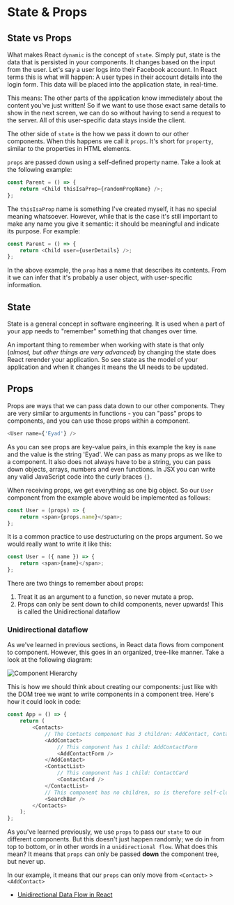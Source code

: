# State & Props

## State vs Props

What makes React `dynamic` is the concept of `state`. Simply put, state is the data that is persisted in your components. It changes based on the input from the user. Let's say a user logs into their Facebook account. In React terms this is what will happen: A user types in their account details into the login form. This data will be placed into the application state, in real-time.

This means: The other parts of the application know immediately about the content you've just written! So if we want to use those exact same details to show in the next screen, we can do so without having to send a request to the server. All of this user-specific data stays inside the client.

The other side of `state` is the how we pass it down to our other components. When this happens we call it `props`. It's short for `property`, similar to the properties in HTML elements.

`props` are passed down using a self-defined property name. Take a look at the following example:

```js
const Parent = () => {
    return <Child thisIsaProp={randomPropName} />;
};
```

The `thisIsaProp` name is something I've created myself, it has no special meaning whatsoever. However, while that is the case it's still important to make any name you give it semantic: it should be meaningful and indicate its purpose. For example:

```js
const Parent = () => {
    return <Child user={userDetails} />;
};
```

In the above example, the `prop` has a name that describes its contents. From it we can infer that it's probably a user object, with user-specific information.

## State

State is a general concept in software engineering. It is used when a part of your app needs to "remember" something that changes over time.

An important thing to remember when working with state is that only (_almost, but other things are very advanced_) by changing the state does React rerender your application. So see state as the model of your application and when it changes it means the UI needs to be updated.

## Props

Props are ways that we can pass data down to our other components. They are very similar to arguments in functions - you can "pass" props to components, and you can use those props within a component.

```js
<User name={'Eyad'} />
```

As you can see props are key-value pairs, in this example the key is `name` and the value is the string 'Eyad'. We can pass as many props as we like to a component. It also does not always have to be a string, you can pass down objects, arrays, numbers and even functions. In JSX you can write any valid JavaScript code into the curly braces `{}`.

When receiving props, we get everything as one big object. So our `User` component from the example above would be implemented as follows:

```js
const User = (props) => {
    return <span>{props.name}</span>;
};
```

It is a common practice to use destructuring on the props argument. So we would really want to write it like this:

```js
const User = ({ name }) => {
    return <span>{name}</span>;
};
```

There are two things to remember about props:

1. Treat it as an argument to a function, so never mutate a prop.
2. Props can only be sent down to child components, never upwards! This is called the Unidirectional dataflow

### Unidirectional dataflow

As we've learned in previous sections, in React data flows from component to component. However, this goes in an organized, tree-like manner. Take a look at the following diagram:

![Component Hierarchy](./assets/componenthierarchy.png)

This is how we should think about creating our components: just like with the DOM tree we want to write components in a component tree. Here's how it could look in code:

```js
const App = () => {
    return (
        <Contacts>
            // The Contacts component has 3 children: AddContact, ContactList and SearchBar
            <AddContact>
                // This component has 1 child: AddContactForm
                <AddContactForm />
            </AddContact>
            <ContactList>
                // This component has 1 child: ContactCard
                <ContactCard />
            </ContactList>
            // This component has no children, so is therefore self-closing
            <SearchBar />
        </Contacts>
    );
};
```

As you've learned previously, we use `props` to pass our `state` to our different components. But this doesn't just happen randomly; we do in from top to bottom, or in other words in a `unidirectional flow`. What does this mean? It means that `props` can only be passed **down** the component tree, but never up.

In our example, it means that our `props` can only move from `<Contact>` > `<AddContact>`

-   [Unidirectional Data Flow in React](https://flaviocopes.com/react-unidirectional-data-flow/)
